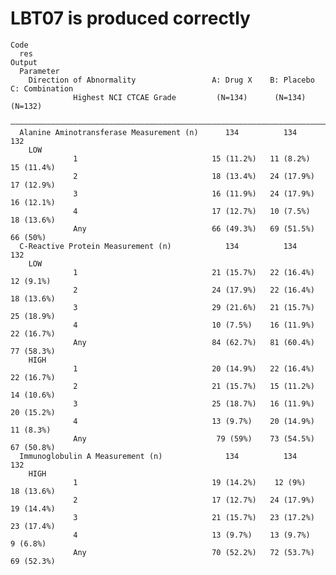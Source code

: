 # LBT07 is produced correctly

    Code
      res
    Output
      Parameter                                                                          
        Direction of Abnormality                 A: Drug X    B: Placebo   C: Combination
                  Highest NCI CTCAE Grade         (N=134)      (N=134)        (N=132)    
      ———————————————————————————————————————————————————————————————————————————————————
      Alanine Aminotransferase Measurement (n)      134          134            132      
        LOW                                                                              
                  1                              15 (11.2%)   11 (8.2%)      15 (11.4%)  
                  2                              18 (13.4%)   24 (17.9%)     17 (12.9%)  
                  3                              16 (11.9%)   24 (17.9%)     16 (12.1%)  
                  4                              17 (12.7%)   10 (7.5%)      18 (13.6%)  
                  Any                            66 (49.3%)   69 (51.5%)      66 (50%)   
      C-Reactive Protein Measurement (n)            134          134            132      
        LOW                                                                              
                  1                              21 (15.7%)   22 (16.4%)     12 (9.1%)   
                  2                              24 (17.9%)   22 (16.4%)     18 (13.6%)  
                  3                              29 (21.6%)   21 (15.7%)     25 (18.9%)  
                  4                              10 (7.5%)    16 (11.9%)     22 (16.7%)  
                  Any                            84 (62.7%)   81 (60.4%)     77 (58.3%)  
        HIGH                                                                             
                  1                              20 (14.9%)   22 (16.4%)     22 (16.7%)  
                  2                              21 (15.7%)   15 (11.2%)     14 (10.6%)  
                  3                              25 (18.7%)   16 (11.9%)     20 (15.2%)  
                  4                              13 (9.7%)    20 (14.9%)     11 (8.3%)   
                  Any                             79 (59%)    73 (54.5%)     67 (50.8%)  
      Immunoglobulin A Measurement (n)              134          134            132      
        HIGH                                                                             
                  1                              19 (14.2%)    12 (9%)       18 (13.6%)  
                  2                              17 (12.7%)   24 (17.9%)     19 (14.4%)  
                  3                              21 (15.7%)   23 (17.2%)     23 (17.4%)  
                  4                              13 (9.7%)    13 (9.7%)       9 (6.8%)   
                  Any                            70 (52.2%)   72 (53.7%)     69 (52.3%)  

